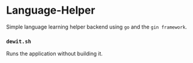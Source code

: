 # Language-Helper

Simple language learning helper backend using `go` and the `gin framework`.

### `dewit.sh`

Runs the application without building it.